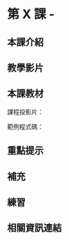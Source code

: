 # 第 X 課 - 

## <span class="section_abstract">本課介紹</span>



## <span class="section_video">教學影片</span>



## <span class="section_materials">本課教材</span>

課程投影片：

範例程式碼：

## <span class="section_highlights">重點提示</span>



## <span class="section_supplementary">補充</span>



## <span class="section_practice">練習</span>



## <span class="section_references">相關資訊連結</span>


